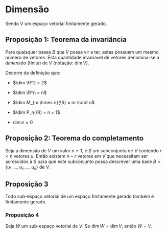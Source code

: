 # Dimensão

Sendo V um espaço vetorial finitamente gerado.

## Proposição 1: Teorema da invariância

Para quaisquer bases $B$ que $V$ possa vir a ter, estas possuem um mesmo número de vetores. Esta quantidade invariável de vetores denomina-se a *dimensão* (finita) de $V$ (notação: $\dim V$).

Decorre da definição que:

- $\dim \R^2 = 2$

- $\dim \R^n = n$

- $\dim M_{m \times n}(\R) = m \cdot n$

- $\dim P_n(\R) = n + 1$

- $\dim {e} = 0$

## Proposição 2: Teorema do completamento

Seja a dimensão de $V$ um valor $n \ge 1$, e $S$ um subconjunto de $V$ contendo $r < n$ vetores $u$. Então existem $n - r$ vetores em $V$ que necessitam ser acrescidos à $S$ para que este subconjunto possa descrever uma base $B = \{u_1, \dots, u_r, \dots, u_n\}$ de $V$.

## Proposição 3

Todo sub-espaço vetorial de um espaço finitamente gerado também é finitamente gerado.

### Proposição 4

Seja $W$ um sub-espaço vetorial de $V$. Se $\dim W = \dim V$, então $W = V$.


